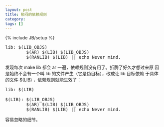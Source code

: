 ```yaml
---
layout: post
title: 郁闷的依赖规则
category:
tags: []
---
```

{% include JB/setup %}

<pre>
lib: $(LIB_OBJS) 
&#9;$(AR) $(LIB) $(LIB_OBJS)
&#9;$(RANLIB) $(LIB) || echo Never mind.
</pre>

发现每次 make lib 都会 ar 一遍，依赖规则没有用了。折腾了好久才想过来原
因是始终不会有一个叫 lib 的文件产生（它是伪目标），改成让 lib 目标依赖
于具体的文件 $(LIB) ，依赖规则就能生效了：

<pre>
lib: $(LIB)

$(LIB): $(LIB_OBJS)
&#9;$(AR) $(LIB) $(LIB_OBJS)
&#9;$(RANLIB) $(LIB) || echo Never mind.
</pre>

容易忽略的细节。
